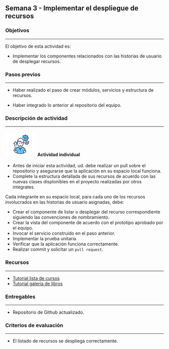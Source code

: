 ## Semana 3 - Implementar el despliegue de recursos

### Objetivos

---

El objetivo de esta actividad es:

- Implementar los componentes relacionados con las historias de usuario de desplegar recursos.

### Pasos previos

---

- Haber realizado el paso de crear módulos, servicios y estructura de recursos.

- Haber integrado lo anterior al repositorio del equipo.

### Descripción de actividad

---

#### ![](./../../assets/images/individuo.png) Actividad individual

- Antes de iniciar esta actividad, ud. debe realizar un pull sobre el repositorio y asegurarse que la aplicación en su espacio local funciona.
- Complete la estructura detallada de sus recursos de acuerdo con las nuevas clases displonibles en el proyecto realizadas por otros integrates.

Cada integrante en su espacio local, para cada uno de los recursos involucrados en las historias de usuario asignadas, debe:

- Crear el componente de listar o desplegar del recurso correspondiente siguiendo las convenciones de nombramiento.
- Crear la vista del componente de acuerdo con el prototipo aprobado por el equipo.
- Invocar el servicio construido en el paso anterior.
- Implementar la prueba unitaria
- Verificar que la aplicación funciona correctamente.
- Realizar commit y solicitar un `pull request`.

### Recursos

---

- [Tutorial lista de cursos ](https://misovirtual.virtual.uniandes.edu.co/codelabs/angular-courses-basico/index.html#0)
- [Tutorial galería de libros](https://misovirtual.virtual.uniandes.edu.co/codelabs/angular-books-listar/#0)

### Entregables

---

- Repositorio de Github actualizado.

### Criterios de evaluación

---

- El listado de recursos se despliega correctamente.
